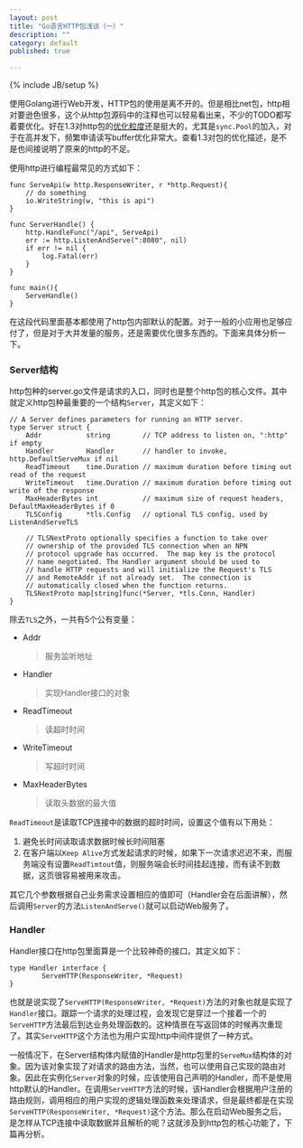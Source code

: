 ```yaml
---
layout: post
title: "Go语言HTTP包浅谈（一）"
description: ""
category: default
published: true

---
```

{% include JB/setup %}

使用Golang进行Web开发，HTTP包的使用是离不开的。但是相比net包，http相对要逊色很多，这个从http包源码中的注释也可以轻易看出来，不少的TODO都写着要优化。好在1.3对http包的[优化粒度](http://tip.golang.org/doc/go1.3#major_library_changes)还是挺大的，尤其是`sync.Pool`的加入，对于在高并发下，频繁申请读写buffer优化非常大。查看1.3对包的优化描述，是不是也间接说明了原来的http的不足。

使用http进行编程最常见的方式如下：

    func ServeApi(w http.ResponseWriter, r *http.Request){
        // do something
        io.WriteString(w, "this is api")
    }
    
    func ServerHandle() {
        http.HandleFunc("/api", ServeApi)
        err := http.ListenAndServe(":8080", nil)
        if err != nil {
            log.Fatal(err)
        }
    }

    func main(){
        ServeHandle()
    }
    
在这段代码里面基本都使用了http包内部默认的配置。对于一般的小应用也足够应付了，但是对于大并发量的服务，还是需要优化很多东西的。下面来具体分析一下。

### Server结构

http包种的server.go文件是请求的入口，同时也是整个http包的核心文件。其中就定义http包种最重要的一个结构`Server`，其定义如下：

    // A Server defines parameters for running an HTTP server.
    type Server struct {
	    Addr           string        // TCP address to listen on, ":http" if empty
	    Handler        Handler       // handler to invoke, http.DefaultServeMux if nil
	    ReadTimeout    time.Duration // maximum duration before timing out read of the request
	    WriteTimeout   time.Duration // maximum duration before timing out write of the response
	    MaxHeaderBytes int           // maximum size of request headers, DefaultMaxHeaderBytes if 0
	    TLSConfig      *tls.Config   // optional TLS config, used by ListenAndServeTLS

	    // TLSNextProto optionally specifies a function to take over
	    // ownership of the provided TLS connection when an NPN
	    // protocol upgrade has occurred.  The map key is the protocol
	    // name negotiated. The Handler argument should be used to
	    // handle HTTP requests and will initialize the Request's TLS
	    // and RemoteAddr if not already set.  The connection is
	    // automatically closed when the function returns.
	    TLSNextProto map[string]func(*Server, *tls.Conn, Handler)
    }

除去`TLS`之外，一共有5个公有变量：

+ Addr  
  >服务监听地址
+ Handler  
  >实现Handler接口的对象  
+ ReadTimeout
  >读超时时间
+ WriteTimeout
  >写超时时间
+ MaxHeaderBytes
  >读取头数据的最大值

`ReadTimeout`是读取TCP连接中的数据的超时时间，设置这个值有以下用处：

1. 避免长时间读取请求数据时候长时间阻塞
2. 在客户端以`Keep Alive`方式发起请求的时候，如果下一次请求迟迟不来，而服务端没有设置`ReadTimtout`值，则服务端会长时间挂起连接，而有读不到数据，这页很容易被用来攻击。

其它几个参数根据自己业务需求设置相应的值即可（Handler会在后面讲解），然后调用`Server`的方法`ListenAndServe()`就可以启动Web服务了。

### Handler

Handler接口在http包里面算是一个比较神奇的接口。其定义如下：

    type Handler interface {
            ServeHTTP(ResponseWriter, *Request)
    }
    
也就是说实现了`ServeHTTP(ResponseWriter, *Request)`方法的对象也就是实现了`Handler`接口。跟踪一个请求的处理过程，会发现它是穿过一个接着一个的`ServeHTTP`方法最后到达业务处理函数的。这种情景在写返回体的时候再次重现了。其实`ServeHTTP`这个方法也为用户实现http中间件提供了一种方式。

一般情况下，在Server结构体内赋值的Handler是http包里的`ServeMux`结构体的对象。因为该对象实现了对请求的路由方法，当然，也可以使用自己实现的路由对象。因此在实例化`Server`对象的时候，应该使用自己声明的Handler，而不是使用http默认的Handler。在调用`ServeHTTP`方法的时候，该Handler会根据用户注册的路由规则，调用相应的用户实现的逻辑处理函数来处理请求，但是最终都是在实现`ServeHTTP(ResponseWriter, *Request)`这个方法。那么在启动Web服务之后，是怎样从TCP连接中读取数据并且解析的呢？这就涉及到http包的核心功能了，下篇再分析。



